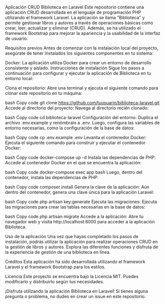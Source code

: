 Aplicación CRUD Biblioteca en Laravel
Este repositorio contiene una aplicación CRUD desarrollada en el lenguaje de programación PHP utilizando el framework Laravel. La aplicación se llama "Biblioteca" y permite gestionar libros y autores a través de operaciones básicas como crear, leer, actualizar y eliminar (CRUD). Además, se ha utilizado el framework Bootstrap para mejorar la apariencia y la usabilidad de la interfaz de usuario.

Requisitos previos
Antes de comenzar con la instalación local del proyecto, asegúrate de tener instalados los siguientes componentes en tu sistema:

Docker: La aplicación utiliza Docker para crear un entorno de desarrollo consistente y aislado.
Instrucciones de instalación
Sigue los pasos a continuación para configurar y ejecutar la aplicación de Biblioteca en tu entorno local:

Clona el repositorio: Abre una terminal y ejecuta el siguiente comando para clonar este repositorio en tu máquina:

bash
Copy code
git clone https://github.com/tuusuario/biblioteca-laravel.git
Accede al directorio del proyecto: Navega al directorio recién clonado:

bash
Copy code
cd biblioteca-laravel
Configuración del entorno: Duplica el archivo .env.example y renómbralo a .env. Luego, configura las variables de entorno necesarias, como la configuración de la base de datos:

bash
Copy code
cp .env.example .env
Levanta el contenedor Docker: Ejecuta el siguiente comando para construir y ejecutar el contenedor Docker:

bash
Copy code
docker-compose up -d
Instala las dependencias de PHP: Accede al contenedor Docker en el que se encuentra la aplicación:

bash
Copy code
docker-compose exec app bash
Luego, dentro del contenedor, instala las dependencias de PHP:

bash
Copy code
composer install
Genera la clave de la aplicación: Aún dentro del contenedor, genera una clave única para la aplicación Laravel:

bash
Copy code
php artisan key:generate
Ejecuta las migraciones: Ejecuta las migraciones para crear las tablas necesarias en la base de datos:

bash
Copy code
php artisan migrate
Accede a la aplicación: Abre tu navegador web y visita http://localhost:8000 para acceder a la aplicación Biblioteca.

Uso de la aplicación
Una vez que hayas completado los pasos de instalación, podrás utilizar la aplicación para realizar operaciones CRUD en la gestión de libros y autores. Explora las diferentes funciones y disfruta de la experiencia de gestión de una biblioteca en línea.

Créditos
Esta aplicación ha sido desarrollada utilizando el framework Laravel y el framework Bootstrap para los estilos.

Licencia
Este proyecto se encuentra bajo la Licencia MIT. Puedes modificarlo y distribuirlo según tus necesidades.

¡Disfruta utilizando la aplicación Biblioteca en Laravel! Si tienes alguna pregunta o problema, no dudes en crear un issue en este repositorio.